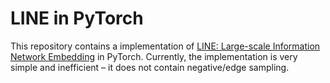 # LINE in PyTorch

This repository contains a implementation of [LINE: Large-scale Information Network Embedding](https://arxiv.org/abs/1503.03578) in PyTorch. Currently, the implementation is very simple and inefficient – it does not contain negative/edge sampling.